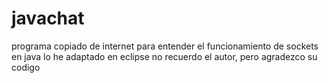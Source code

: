 # javachat

programa copiado de internet para entender el funcionamiento de sockets en java
lo he adaptado en eclipse no recuerdo el autor, pero agradezco su codigo
